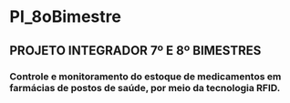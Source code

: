 # PI_8oBimestre
## PROJETO INTEGRADOR 7º E 8º BIMESTRES
### Controle e monitoramento do estoque de medicamentos em farmácias de postos de saúde, por meio da tecnologia RFID.
